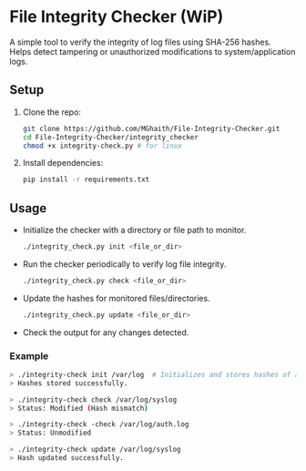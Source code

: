 # File Integrity Checker (WiP)
A simple tool to verify the integrity of log files using SHA-256 hashes.  
Helps detect tampering or unauthorized modifications to system/application logs.

## Setup

1. Clone the repo:
    ```bash
    git clone https://github.com/MGhaith/File-Integrity-Checker.git
    cd File-Integrity-Checker/integrity_checker
    chmod +x integrity-check.py # for linux
    ```
2. Install dependencies:
    ```bash
    pip install -r requirements.txt
    ```
## Usage

- Initialize the checker with a directory or file path to monitor.
    ```bash
    ./integrity_check.py init <file_or_dir>
    ```
- Run the checker periodically to verify log file integrity.
    ```bash
    ./integrity_check.py check <file_or_dir>
    ```
- Update the hashes for monitored files/directories.
    ```bash
    ./integrity_check.py update <file_or_dir>
    ```
- Check the output for any changes detected.

### Example
```bash
> ./integrity-check init /var/log  # Initializes and stores hashes of all log files in the directory
> Hashes stored successfully.

> ./integrity-check check /var/log/syslog
> Status: Modified (Hash mismatch)

> ./integrity-check -check /var/log/auth.log
> Status: Unmodified

> ./integrity-check update /var/log/syslog
> Hash updated successfully.

```	
